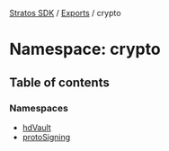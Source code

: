 [Stratos SDK](../README.md) / [Exports](../modules.md) / crypto

# Namespace: crypto

## Table of contents

### Namespaces

- [hdVault](crypto.hdVault.md)
- [protoSigning](crypto.protoSigning.md)
